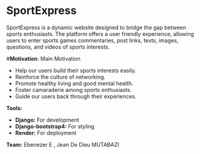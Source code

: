 # SportExpress
SportExpress is a dynamic website designed to bridge the gap between sports enthusiasts. The platform offers a user friendly experience, allowing users to enter sports games commentaries,  post links, texts, images, questions, and videos of sports interests. 

#**Motivation**:
Main Motivation
* Help our users build  their sports  interests easily.
* Reinforce the culture of networking.
* Promote healthy living and good mental health.
* Foster camaraderie among sports enthusiasts. 
* Guide our users back through their experiences.
  
**Tools:**
* **Django:** For development 
* **Django-bootstrap4:** For styling 
* **Render:** For deployment

**Team:**
Ebenezer E , Jean De Dieu MUTABAZI


